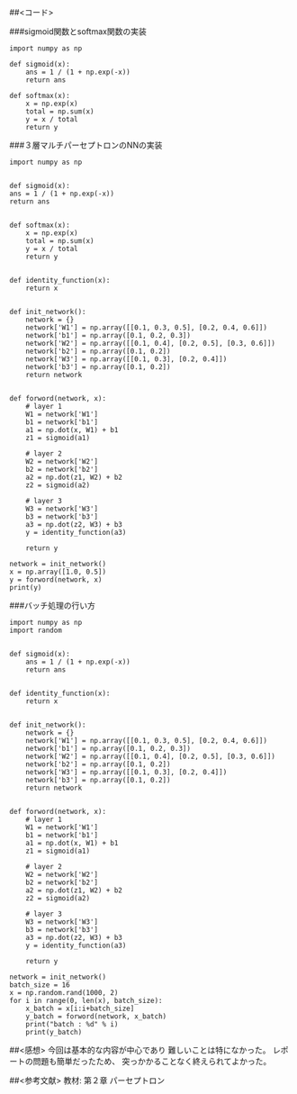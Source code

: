 ##<コード>  

###sigmoid関数とsoftmax関数の実装

    import numpy as np

    def sigmoid(x):
        ans = 1 / (1 + np.exp(-x))
        return ans

    def softmax(x):
        x = np.exp(x)
        total = np.sum(x)
        y = x / total
        return y

###３層マルチパーセプトロンのNNの実装

    import numpy as np


    def sigmoid(x):
    ans = 1 / (1 + np.exp(-x))
    return ans


    def softmax(x):
        x = np.exp(x)
        total = np.sum(x)
        y = x / total
        return y


    def identity_function(x):
        return x


    def init_network():
        network = {}
        network['W1'] = np.array([[0.1, 0.3, 0.5], [0.2, 0.4, 0.6]])
        network['b1'] = np.array([0.1, 0.2, 0.3])
        network['W2'] = np.array([[0.1, 0.4], [0.2, 0.5], [0.3, 0.6]])
        network['b2'] = np.array([0.1, 0.2])
        network['W3'] = np.array([[0.1, 0.3], [0.2, 0.4]])
        network['b3'] = np.array([0.1, 0.2])
        return network


    def forword(network, x):
        # layer 1
        W1 = network['W1']
        b1 = network['b1']
        a1 = np.dot(x, W1) + b1
        z1 = sigmoid(a1)

        # layer 2
        W2 = network['W2']
        b2 = network['b2']
        a2 = np.dot(z1, W2) + b2
        z2 = sigmoid(a2)

        # layer 3
        W3 = network['W3']
        b3 = network['b3']
        a3 = np.dot(z2, W3) + b3
        y = identity_function(a3)

        return y

    network = init_network()
    x = np.array([1.0, 0.5])
    y = forword(network, x)
    print(y)

###バッチ処理の行い方

    import numpy as np
    import random


    def sigmoid(x):
        ans = 1 / (1 + np.exp(-x))
        return ans


    def identity_function(x):
        return x


    def init_network():
        network = {}
        network['W1'] = np.array([[0.1, 0.3, 0.5], [0.2, 0.4, 0.6]])
        network['b1'] = np.array([0.1, 0.2, 0.3])
        network['W2'] = np.array([[0.1, 0.4], [0.2, 0.5], [0.3, 0.6]])
        network['b2'] = np.array([0.1, 0.2])
        network['W3'] = np.array([[0.1, 0.3], [0.2, 0.4]])
        network['b3'] = np.array([0.1, 0.2])
        return network


    def forword(network, x):
        # layer 1
        W1 = network['W1']
        b1 = network['b1']
        a1 = np.dot(x, W1) + b1
        z1 = sigmoid(a1)

        # layer 2
        W2 = network['W2']
        b2 = network['b2']
        a2 = np.dot(z1, W2) + b2
        z2 = sigmoid(a2)

        # layer 3
        W3 = network['W3']
        b3 = network['b3']
        a3 = np.dot(z2, W3) + b3
        y = identity_function(a3)

        return y

    network = init_network()
    batch_size = 16
    x = np.random.rand(1000, 2)
    for i in range(0, len(x), batch_size):
        x_batch = x[i:i+batch_size]
        y_batch = forword(network, x_batch)
        print("batch : %d" % i)
        print(y_batch)

##<感想>
今回は基本的な内容が中心であり
難しいことは特になかった。
レポートの問題も簡単だったため、
突っかかることなく終えられてよかった。

##<参考文献>
教材: 第２章 パーセプトロン
